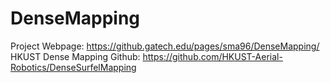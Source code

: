 # DenseMapping

Project Webpage:  https://github.gatech.edu/pages/sma96/DenseMapping/            
HKUST Dense Mapping Github: https://github.com/HKUST-Aerial-Robotics/DenseSurfelMapping